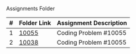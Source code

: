 Assignments Folder

|   #   | Folder Link | Assignment Description |
| :---: | ----------- | ---------------------- |
|    1   |   [10055](https://github.com/Slturner980/4883-PT-Turner/tree/main/Assignments/P10055) | Coding Problem #10055|
|    2   |   [10038](https://github.com/Slturner980/4883-PT-Turner/tree/main/Assignments/P10038) | Coding Problem #10055|
